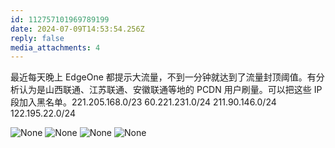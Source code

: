 ```yaml
---
id: 112757101969789199
date: 2024-07-09T14:53:54.256Z
reply: false
media_attachments: 4
---
```


最近每天晚上 EdgeOne 都提示大流量，不到一分钟就达到了流量封顶阈值。有分析认为是山西联通、江苏联通、安徽联通等地的 PCDN 用户刷量。可以把这些 IP 段加入黑名单。221.205.168.0/23 60.221.231.0/24 211.90.146.0/24 122.195.22.0/24

![None](https://files.e5n.cc/media_attachments/files/112/757/094/094/431/162/original/59f775f8fe59a44a.png)
![None](https://files.e5n.cc/media_attachments/files/112/757/094/491/839/627/original/3bd77615d3597426.png)
![None](https://files.e5n.cc/media_attachments/files/112/757/094/925/892/227/original/617a7044eb963c58.png)
![None](https://files.e5n.cc/media_attachments/files/112/757/100/301/940/205/original/2c50c59c9d025711.png)
